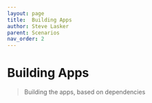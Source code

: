```yaml
---
layout: page
title:  Building Apps
author: Steve Lasker
parent: Scenarios
nav_order: 2
---
```


# Building Apps

> Building the apps, based on dependencies